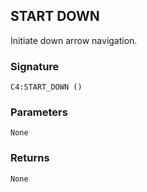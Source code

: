 ## START DOWN

Initiate down arrow navigation.


###  Signature

`C4:START_DOWN ()`


### Parameters

`None`


### Returns

`None
`